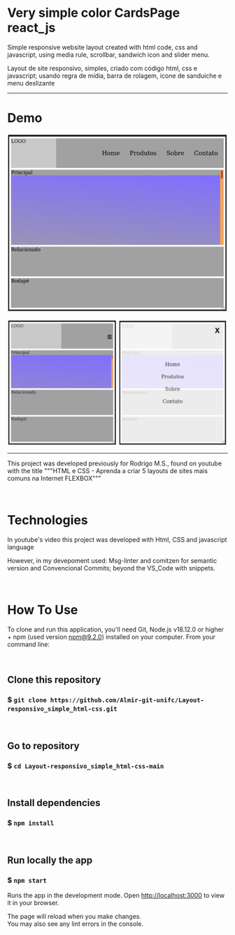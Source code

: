 # Very simple color CardsPage react_js

Simple responsive website layout created with html code, css and javascript, using media rule, scrollbar, sandwich icon and slider menu.

Layout de site responsivo, simples, criado com código html, css e javascript; usando regra de mídia, barra de rolagem, ícone de sanduíche e menu deslizante

---------------------------------------------------------------------------------------------------------


# Demo

![layout-site-responsive-923px](https://github.com/Almir-git-unifc/Layout-responsivo_simple_html-css/blob/devAbs/z-app-1-923px.png)

![layout-site-responsive-717px](https://github.com/Almir-git-unifc/Layout-responsivo_simple_html-css/blob/devAbs/z-app-2-717px-showMenuz.png)


--------------------------------------------------------------------------------------

This project was developed previously for Rodrigo M.S., found on youtube with the title """HTML e CSS - Aprenda a criar 5 layouts de sites mais comuns na Internet FLEXBOX"""


&nbsp;
# Technologies
In youtube's video this project was developed with Html, CSS and javascript language

However, in my devepoment used:
Msg-linter and comitzen for semantic version and Convencional Commits;  beyond the VS_Code with snippets. 

 
 
&nbsp;
# How To Use

To clone and run this application, you'll need Git, Node.js v18.12.0 or higher + npm (used version npm@9.2.0) installed on your computer. 
From your command line:


&nbsp;
## Clone this repository
### $ `git clone https://github.com/Almir-git-unifc/Layout-responsivo_simple_html-css.git`


&nbsp;
## Go to repository
### $ `cd Layout-responsivo_simple_html-css-main`


&nbsp;
## Install dependencies
### $ `npm install`


&nbsp;
## Run locally the app
### $ `npm start`

Runs the app in the development mode.
Open [http://localhost:3000](http://localhost:3000) to view it in your browser.

The page will reload when you make changes.\
You may also see any lint errors in the console.



